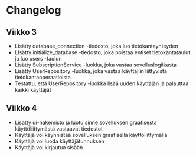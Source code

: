 # Changelog
## Viikko 3
- Lisätty database_connection -tiedosto, joka luo tietokantayhteyden
- LIsätty initialize_database -tiedosto, joka poistaa entiset tietokantataulut ja luo users -taulun
- Lisätty SubscriptionService -luokka, joka vastaa sovelluslogiikasta
- Lisätty UserRepository -luokka, joka vastaa käyttäjiin liittyvistä tietokantaoperaatioista
- Testattu, että UserRepository -luokka lisää uuden käyttäjän ja palauttaa kaikki käyttäjät

## Viikko 4
- Lisätty ui-hakemisto ja luotu sinne sovelluksen graafisesta käyttöliittymästä vastaavat tiedostot
- Käyttäjä voi käynnistää sovelluksen graafisella käyttöliittymällä
- Käyttäjä voi luoda käyttäjätunnuksen
- Käyttäjä voi kirjautua sisään

